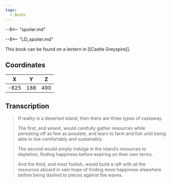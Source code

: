 ```yaml
---
tags:
  - Books
---
```


--8<-- "spoiler.md"

--8<-- "LD_spoiler.md"

This book can be found on a lectern in [[Castle Greyspire]].

## Coordinates
| **X** | **Y** | **Z** |
| :---: | :---: | :---: |
| -825  |  188  |  490  |

## Transcription
> If reality is a deserted island, then there are three types of castaway.
>
> The first, and wisest, would carefully gather resources while persisting off as few as possible, and learn to farm and fish until being able to live comfortably and sustainably.
>
> The second would simply indulge in the island’s resources to depletion, finding happiness before expiring on their own terms.
>
> And the third, and most foolish, would build a raft with all the resources aboard in vain hope of finding more happiness elsewhere before being dashed to pieces against the waves.
